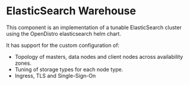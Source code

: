# ElasticSearch Warehouse

This component is an implementation of a tunable ElasticSearch cluster using the OpenDistro elasticsearch helm chart.

It has support for the custom configuration of:

* Topology of masters, data nodes and client nodes across availability zones.
* Tuning of storage types for each node type.
* Ingress, TLS and Single-Sign-On


